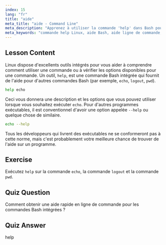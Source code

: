 ```yaml
---
index: 15
lang: "fr"
title: "aide"
meta_title: "aide - Command Line"
meta_description: "Apprenez à utiliser la commande 'help' dans Bash pour une assistance rapide en ligne de commande. Comprenez les commandes intégrées et trouvez les options pour les programmes Linux."
meta_keywords: "commande help Linux, aide Bash, aide ligne de commande, commandes Linux, Linux débutant, tutoriel Linux, tutoriel Bash"
---
```


## Lesson Content

Linux dispose d'excellents outils intégrés pour vous aider à comprendre comment utiliser une commande ou à vérifier les options disponibles pour une commande. Un outil, `help`, est une commande Bash intégrée qui fournit de l'aide pour d'autres commandes Bash (par exemple, `echo`, `logout`, `pwd`).

```bash
help echo
```

Ceci vous donnera une description et les options que vous pouvez utiliser lorsque vous souhaitez exécuter `echo`. Pour d'autres programmes exécutables, il est conventionnel d'avoir une option appelée `--help` ou quelque chose de similaire.

```bash
echo --help
```

Tous les développeurs qui livrent des exécutables ne se conformeront pas à cette norme, mais c'est probablement votre meilleure chance de trouver de l'aide sur un programme.

## Exercise

Exécutez `help` sur la commande `echo`, la commande `logout` et la commande `pwd`.

## Quiz Question

Comment obtenir une aide rapide en ligne de commande pour les commandes Bash intégrées ?

## Quiz Answer

help

